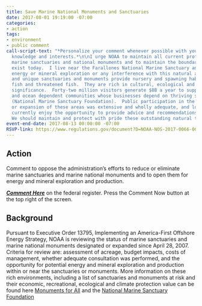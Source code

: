 ```yaml
---
title: Save Marine National Monuments and Sanctuaries
date: 2017-08-01 19:19:00 -07:00
categories:
- action
tags:
- environment
- public comment
call-script-text: "*Personalize your comment whenever possible with your own experiences,
  knowledge and interests.*\n\nI urge NOAA to maintain all current protections for
  marine sanctuaries and national monuments and to maintain the boundaries as they
  exist today.  I live near the Farallones National Marine Sanctuary and oppose allowing
  energy or mineral exploration or any interference with this natural area.  The exquisite
  and unique sanctuaries and monuments provide nursery and spawning habitat for commercial
  fish and threatened fish.  They are rich in cultural, ecological and scientific
  significance.  Forty-two million visitors generate $8B a year to support coastal
  and ocean dependent communities whose businesses depend on thriving sanctuaries
  (National Marine Sanctuary Foundation).  Public participation in the designation
  or expansion of these areas was extensive and wholly adequate, and local communities
  currently enjoy the opportunity to provide advice and recommendations on their management.
  We should maintain and protect with pride these outstanding natural treasures.    "
event-end-date: 2017-08-13 00:00:00 -07:00
RSVP-link: https://www.regulations.gov/document?D=NOAA-NOS-2017-0066-0001
---
```


## Action

Comment to oppose the administration’s efforts to reduce or eliminate marine sanctuaries and marine national monuments and to open them for energy and mineral exploration and production.   

[**_Comment Here_**](https://www.regulations.gov/document?D=NOAA-NOS-2017-0066-0001) on the federal register. Press the Comment Now button at the top right of the screen.

## Background

Pursuant to Executive Order 13795, Implementing an America-First Offshore Energy Strategy, NOAA is reviewing the status of marine sanctuaries and marine national monuments designated or expanded since April 28, 2007.  Criteria for review are: assessment of acreage, budget impacts, costs of management, whether adequate consultation was performed, and the opportunity for potential energy and mineral exploration and production within or near the sanctuaries or monuments. More information on these rich environments, including a list of sanctuaries and monuments at risk and their economic, recreational, ecological and climate protection value can be found here [Monuments for All](http://monumentsforall.org/marine/) and  the [National Marine Sanctuary Foundation](https://www.marinesanctuary.org/take-action/advocate/standupformarinesanctuaries/)

